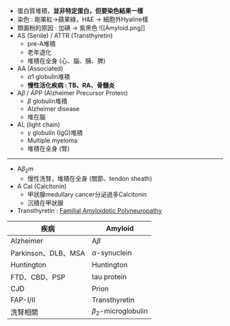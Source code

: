 - 蛋白質堆積，**並非特定蛋白，但要染色結果一樣**
- 染色 : 剛果紅->蘋果綠，H&E -> 細胞外Hyaline樣
- 類澱粉的原因 : 加碘 -> 紫黑色
![[Amyloid.png]]
- AS (Senile) / ATTR (Transthyretin)
	- pre-A堆積
	- 老年退化
	- 堆積在全身 (心、腦、胰、脾)
- AA (Associated)
	- $\alpha 1$ globulin堆積
	- **慢性活化疾病 : TB、RA、骨髓炎**
- A$\beta$ / APP (Alzheimer Precursor Protein)
	- $\beta$ globulin堆積
	- Alzheimer disease
	- 堆在腦
- AL (light chain)
	- $\gamma$ globulin (IgG)堆積
	- Multiple myeloma
	- 堆積在全身 (腎)
***
- A$\beta_2$m
	- 慢性洗腎，堆積在全身 (關節、tendon sheath)
- A Cal (Calcitonin)
	- 甲狀腺medullary cancer分泌過多Calcitonin
	- 沉積在甲狀腺
- Transthyretin : [Familial Amyloidotic Polyneuropathy](https://www.ntuh.gov.tw/neur/Fpage.action?fid=4267)

| 疾病                | Amyloid             |
|---------------------|---------------------|
| Alzheimer           | A$\beta$              |
| Parkinson、DLB、MSA | $\alpha$-synuclein    |
| Huntington          | Huntington    |
| FTD、CBD、PSP       | tau protein          |
| CJD                 | Prion             |
| FAP-I/II            | Transthyretin       |
| 洗腎相關            | $\beta_2$-microglobulin |